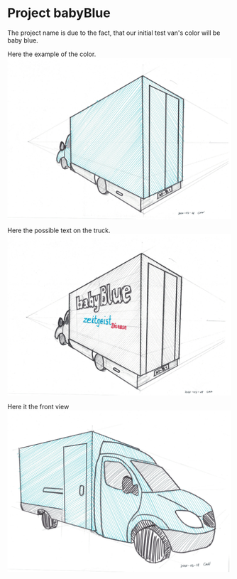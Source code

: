 # Project babyBlue

The project name is due to the fact, that our initial test van's color will be baby blue.

Here the example of the color.
![truck color](Truck_Model_BabyBlue_00.jpeg?raw=true "Color")

Here the possible text on the truck.
![truck brand](Truck_Model_BabyBlue_01.jpeg?raw=true "Brand")

Here it the front view
![truck brand](Truck_Model_BabyBlue_Front.jpeg?raw=true "Front")


